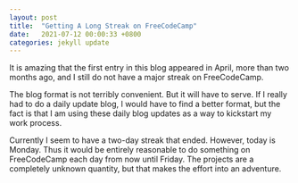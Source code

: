 ```yaml
---
layout: post
title:  "Getting A Long Streak on FreeCodeCamp"
date:   2021-07-12 00:00:33 +0800
categories: jekyll update
---
```


It is amazing that the first entry in this blog appeared in April, more than two months ago, and I still do not have a major streak on FreeCodeCamp.

The blog format is not terribly convenient. But it will have to serve. If I really had to do a daily update blog, I would have to find a better format, but the fact is that I am using these daily blog updates as a way to kickstart my work process.

Currently I seem to have a two-day streak that ended. However, today is Monday. Thus it would be entirely reasonable to do something on FreeCodeCamp each day from now until Friday. The projects are a completely unknown quantity, but that makes the effort into an adventure.

